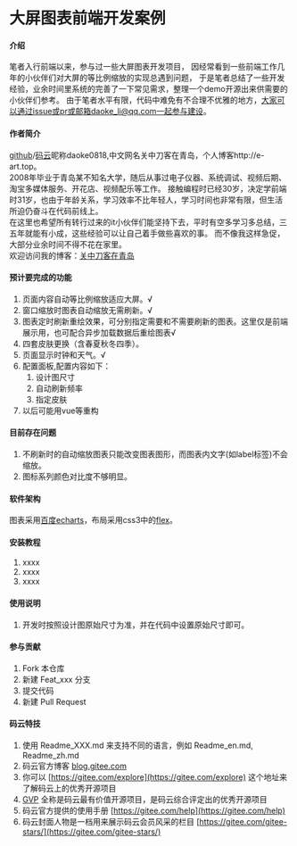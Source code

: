 # 大屏图表前端开发案例

#### 介绍
笔者入行前端以来，参与过一些大屏图表开发项目，
因经常看到一些前端工作几年的小伙伴们对大屏的等比例缩放的实现总遇到问题，
于是笔者总结了一些开发经验，业余时间里系统的完善了一下常见需求，整理一个demo开源出来供需要的小伙伴们参考。
由于笔者水平有限，代码中难免有不合理不优雅的地方，大家可以通过issue或pr或邮箱daoke_li@qq.com一起参与建设。

#### 作者简介
[github](https://github.com)/[码云]( https://gitee.com)昵称daoke0818,中文网名关中刀客在青岛，个人博客http://e-art.top。
<br>2008年毕业于青岛某不知名大学，随后从事过电子仪器、系统调试、视频后期、淘宝多媒体服务、开花店、视频配乐等工作。
接触编程时已经30岁，决定学前端时31岁，也由于年龄关系，学习效率不比年轻人，学习时间也非常有限，但生活所迫仍奋斗在代码前线上。
<br>在这里也希望所有转行过来的it小伙伴们能坚持下去，平时有空多学习多总结，三五年就能有小成，这些经验可以让自己着手做些喜欢的事。
而不像我这样急促，大部分业余时间不得不花在家里。
<br>欢迎访问我的博客：[关中刀客在青岛](http://e-art.top)

#### 预计要完成的功能
1. 页面内容自动等比例缩放适应大屏。√
2. 窗口缩放时图表自动缩放无需刷新。√
3. 图表定时刷新重绘效果，可分别指定需要和不需要刷新的图表。这里仅是前端展示用，也可配合异步加载数据后重绘图表√
4. 四套皮肤更换（含春夏秋冬四季）。
5. 页面显示时钟和天气。√
5. 配置面板,配置内容如下：
    1. 设计图尺寸
    2. 自动刷新频率
    3. 指定皮肤
6. 以后可能用vue等重构


#### 目前存在问题
1. 不刷新时的自动缩放图表只能改变图表图形，而图表内文字(如label标签)不会缩放。
2. 图标系列颜色对比度不够明显。

#### 软件架构
图表采用[百度echarts](http://echarts.baidu.com)，布局采用css3中的[flex](https://developer.mozilla.org/zh-CN/docs/Learn/CSS/CSS_layout/Flexbox)。

#### 安装教程

1. xxxx
2. xxxx
3. xxxx

#### 使用说明
1. 开发时按照设计图原始尺寸为准，并在代码中设置原始尺寸即可。
<!--尺寸用62.5%的HTML字号，即1rem=10px。-->

#### 参与贡献

1. Fork 本仓库
2. 新建 Feat_xxx 分支
3. 提交代码
4. 新建 Pull Request


#### 码云特技

1. 使用 Readme\_XXX.md 来支持不同的语言，例如 Readme\_en.md, Readme\_zh.md
2. 码云官方博客 [blog.gitee.com](https://blog.gitee.com)
3. 你可以 [https://gitee.com/explore](https://gitee.com/explore) 这个地址来了解码云上的优秀开源项目
4. [GVP](https://gitee.com/gvp) 全称是码云最有价值开源项目，是码云综合评定出的优秀开源项目
5. 码云官方提供的使用手册 [https://gitee.com/help](https://gitee.com/help)
6. 码云封面人物是一档用来展示码云会员风采的栏目 [https://gitee.com/gitee-stars/](https://gitee.com/gitee-stars/)